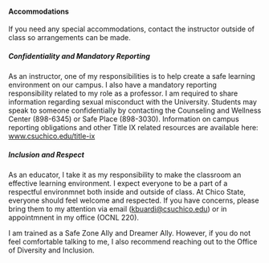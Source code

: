 #### Accommodations

If you need any special accommodations, contact the instructor outside of class so arrangements can be made.

##### Confidentiality and Mandatory Reporting

As an instructor, one of my responsibilities is to help create a safe learning environment on our campus. I also have a mandatory reporting responsibility related to my role as a professor. I am required to share information regarding sexual misconduct with the University. Students may speak to someone confidentially by contacting the Counseling and Wellness Center (898-6345) or Safe Place (898-3030). Information on campus reporting obligations and other Title IX related resources are available here: www.csuchico.edu/title-ix

##### Inclusion and Respect

As an educator, I take it as my responsibility to make the classroom an effective learning environment. I expect everyone to be a part of a respectful environmnet both inside and outside of class. At Chico State, everyone should feel welcome and respected. If you have concerns, please bring them to my attention via email (kbuardi@csuchico.edu) or in appointmnent in my office (OCNL 220).


I am trained as a Safe Zone Ally and Dreamer Ally. However, if you do not feel comfortable talking to me, I also recommend reaching out to the Office of Diversity and Inclusion.
